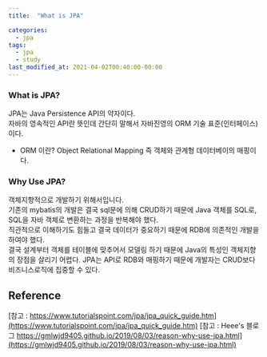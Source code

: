 ```yaml
---
title:  "What is JPA"

categories: 
  - jpa
tags:
  - jpa
  - study
last_modified_at: 2021-04-02T00:40:00-00:00
---
```


### What is JPA?
JPA는 Java Persistence API의 약자이다.   
자바의 영속적인 API란 뜻인데 간단히 말해서 자바진영의 ORM 기술 표준(인터페이스) 이다.   
* ORM 이란? Object Relational Mapping 즉 객체와 관계형 데이터베이의 매핑이다.   

### Why Use JPA?
객체지향적으로 개발하기 위해서입니다.   
기존의 mybatis의 개발은 결국 sql문에 의해 CRUD하기 때문에 Java 객체를 SQL로, SQL을 자바 객체로 변환하는 과정을 반복해야 했다.   
직관적으로 이해하기도 힘들고 결국 데이터가 중요하기 때문에 RDB에 의존적인 개발을 하여야 했다.   
결국 설계부터 객체를 테이블에 맞추어서 모델링 하기 때문에 Java의 특성인 객체지향의 장점을 살리기 어렵다.
JPA는 API로 RDB와 매핑하기 때문에 개발자는 CRUD보다 비즈니스로직에 집중할 수 있다.




## Reference
[참고 : https://www.tutorialspoint.com/jpa/jpa_quick_guide.htm](https://www.tutorialspoint.com/jpa/jpa_quick_guide.htm)
[참고 : Heee's 블로그 https://gmlwjd9405.github.io/2019/08/03/reason-why-use-jpa.html](https://gmlwjd9405.github.io/2019/08/03/reason-why-use-jpa.html)   
